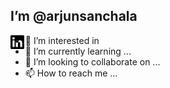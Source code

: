## I’m @arjunsanchala

[<img align="left" alt="LinkedIn" width="22px" src="./linkedin.svg" />][linkedin]

[linkedin]: https://www.linkedin.com/in/arjun-sanchala


- 👀 I’m interested in 
- 🌱 I’m currently learning ...
- 💞️ I’m looking to collaborate on ...
- 📫 How to reach me ...

<!---
arjunsanchala/arjunsanchala is a ✨ special ✨ repository because its `README.md` (this file) appears on your GitHub profile.
You can click the Preview link to take a look at your changes.
--->
